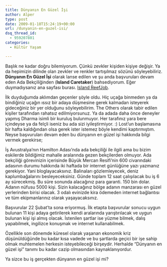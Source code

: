 ```yaml
---
title: Dünyanın En Güzel İşi
author: Alper
type: post
date: 2009-01-18T15:24:19+00:00
url: /dunyanin-en-guzel-isi/
dsq_thread_id:
  - 959207801
categories:
  - Kültür Yaşam

---
```

Başlık ne kadar doğru bilemiyorum. Çünkü zevkler kişiden kişiye değişir. Ya da hepimizin dilinde olan zevkler ve renkler tartışılmaz sözünü söyleyebiliriz. **Dünyanın En Güzel İşi** olarak lanse edilen ve şu anda başvuruları devam eden Ada Bekçiliğinden (**Island Caretaker**) bahsediyorum. Eğer duymadıysanız ana sayfası burası. <a href="https://www.islandreefjob.com/" target="_blank">Island ReefJob</a>. <!--more-->

İlk duyduğumda aklımdan geçenler şöyle oldu. Hiç uçağa binmeden ya da bindiğiniz uçağın ıssız bir adaya düşmesine gerek kalmadan isteyerek gideceğiniz bir yer olduğunu söyleyebilirim. The Others olarak tabir edilen kişiler tarafından rahatsız edilmiyorsunuz. Ya da adada daha önce deneyler yapmış Dharma isimli bir kuruluş bulunmuyor. Her tarafınız yara bere içindeyse ya da felçli iseniz bu ada sizi iyileştirmiyor. :) Lost&#8217;un başlamasına bir hafta kaldığından olsa gerek ister istemez böyle kendimi kaptırmıştım. Neyse başvuruları devam eden bu dünyanın en güzel işi hakkında bilgi vermek gerekirse;

İş Avustralya&#8217;nın Hamilton Adası&#8217;nda ada bekçiliği ile ilgili ama bu bizim eskilerde bildiğimiz mahalle aralarında gezen bekçilerden olmuyor. Ada bekçiliği görevinizin içerisinde Büyük Mercan Resifi&#8217;nin 600 civarındaki adasının durumu hakkında iki haftada bir internet günlüğüne yazı yazmanız gerekiyor. Yani bloglayacaksınız. Balinaları gözlemleyecek, deniz kaplumbağalarını besleyeceksiniz. Günde toplam 12 saat çalışılacak bu iş 6 ay sürecekmiş. Bu süre sonunda alacağınız para garanti. 150 bin dolar. Adanın nüfusu 5000 kişi. Sizin kalacağınız bölge adanın manzarası en güzel yerlerinden birisi olacak. 3 odalı evinizde kira ödemeden internet bağlantısı ve tüm ekipmanlarınız olarak yaşayacaksınız. 

Başvurular 22 Şubat&#8217;ta sona eriyormuş. İlk etapta başvurular sonucu uygun bulunan 11 kişi adaya getirilerek kendi aralarında yarıştırılacak ve uygun bulunan kişi işi almış olacak. İstenilen şartlar ise yüzme bilmek, dalış yapabilmek, ingilizce konuşmak ve internet kullanabilmek. 

Özellikle son dönemde küresel olarak yaşanan ekonomik kriz düşünüldüğünde bu kadar kısa vadede ve bu şartlarda geçici bir işe sahip olmak muhtemelen herkesin isteyebileceği birşeydir. Herhalde &#8220;Dünyanın en güzel işi&#8221; tanımı bu kadar cazip olmasından kaynaklanıyordur. 

Ya sizce bu iş gerçekten dünyanın en güzel işi mi?
